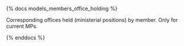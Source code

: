 {% docs models_members_office_holding %}

Corresponding offices held (ministerial positions) by member.
Only for current MPs.

{% enddocs %}
